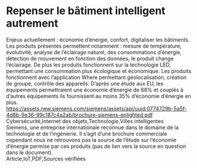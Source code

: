 # Repenser le bâtiment intelligent autrement
Enjeux actuellement : économie d’énergie, confort, digitaliser les bâtiments. Les produits présentés permettent notamment :  mesure de température, évolutivité, analyse de l’éclairage naturel, des
consommations d’énergie, détection de
mouvement en fonction des données, le produit change l’éclairage. De plus les produits fonctionnent sur la technologie LED, permettant une consommation plus écologique et économique. Les produits fonctionnent avec l’application Where permettant géolocalisation, création de groupe, contrôle des appareils. D’après une étude aux EU, les équipements permettraient une économie d’énergie de 88% et couplés à d’autres équipements ils fournissent au moins 35% d’économie d’énergie en plus.  	
https://assets.new.siemens.com/siemens/assets/api/uuid:0774729b-5a5f-4d8b-9e36-99c187c4a2ab/brochure-siemens-enlighted.pdf  
Cybersécurité,Internet des objets,Technologie,Villes intelligentes  
Siemens, une entreprise internationale reconnue dans le domaine de la technologie et de l’ingénierie. Il s’agit d’une brochure commerciale cependant nous ne retrouvons pas la source de l’étude sur l’économie d’énergie permise par ces produits (pas de lien vers la source en question dans le document).  
Article,IoT,PDF,Sources vérifiées

